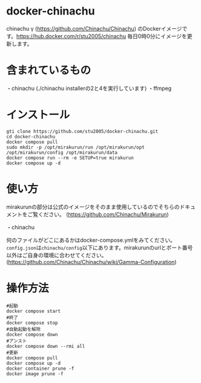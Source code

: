 # docker-chinachu
chinachu γ (https://github.com/Chinachu/Chinachu) のDockerイメージです。https://hub.docker.com/r/stu2005/chinachu
毎日0時0分にイメージを更新します。
# 含まれているもの
・chinachu (./chinachu installerの2と4を実行しています)
・ffmpeg
# インストール
```
gti clone https://github.com/stu2005/docker-chinachu.git
cd docker-chinachu
docker compose pull
sudo mkdir -p /opt/mirakurun/run /opt/mirakurun/opt /opt/mirakurun/config /opt/mirakurun/data
docker compose run --rm -e SETUP=true mirakurun
docker compose up -d
```
# 使い方
mirakurunの部分は公式のイメージをそのまま使用しているのでそちらのドキュメントをご覧ください。 (https://github.com/Chinachu/Mirakurun)

・chinachu

何のファイルがどこにあるかはdocker-compose.ymlをみてください。`config.json`は`chinachu/config`以下にあります。mirakurunのurlとポート番号以外はご自身の環境に合わせてください。 (https://github.com/Chinachu/Chinachu/wiki/Gamma-Configuration)
# 操作方法
```
#起動
docker compose start
#終了
docker compose stop
#自動起動を解除
docker compose down
#アンスト
docker compose down --rmi all
#更新
docker compose pull
docker compose up -d
docker container prune -f
docker image prune -f

```
